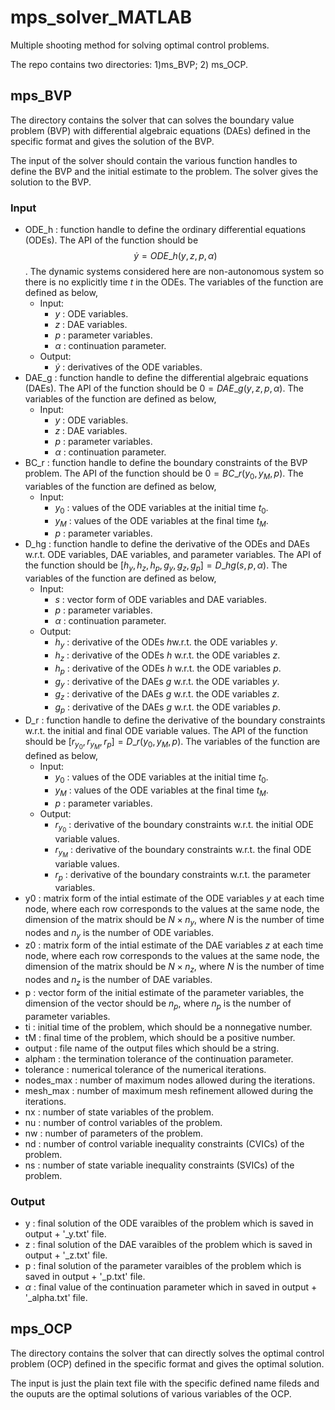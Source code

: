 # mps_solver_MATLAB

Multiple shooting method for solving optimal control problems.

The repo contains two directories: 1)ms_BVP; 2) ms_OCP.

## mps_BVP

The directory contains the solver that can solves the boundary value problem (BVP) with differential algebraic equations (DAEs) defined in the specific format and gives the solution of the BVP.

The input of the solver should contain the various function handles to define the BVP and the initial estimate to the problem. The solver gives the solution to the BVP.

### Input

* ODE_h : function handle to define the ordinary differential equations (ODEs). The API of the function should be $$\dot{y} = ODE\_h(y, z, p, \alpha)$$. The dynamic systems considered here are non-autonomous system so there is no explicitly time $t$ in the ODEs. The variables of the function are defined as below,
  * Input:
     * $y$ : ODE variables.
     * $z$ : DAE variables.
     * $p$ : parameter variables.
     * $\alpha$ : continuation parameter.
  * Output:
    * $\dot{y}$ : derivatives of the ODE variables.
* DAE_g : function handle to define the differential algebraic equations (DAEs). The API of the function should be $0 = DAE\_g(y, z, p, \alpha)$. The variables of the function are defined as below, 
  * Input:
    * $y$ : ODE variables.
    * $z$ : DAE variables.
    * $p$ : parameter variables.
    * $\alpha$ : continuation parameter.
* BC_r : function handle to define the boundary constraints of the BVP problem. The API of the function should be $0 = BC{\_}r(y_{0}, y_{M}, p)$. The variables of the function are defined as below,
  * Input:
    * $y_{0}$ : values of the ODE variables at the initial time $t_{0}$.
    * $y_{M}$ : values of the ODE variables at the final time $t_{M}$.
    * $p​$ : parameter variables.
* D_hg : function handle to define the derivative of the ODEs and DAEs w.r.t. ODE variables, DAE variables, and parameter variables. The API of the function should be $[h_{y}, h_{z}, h_{p}, g_{y}, g_{z}, g_{p}] = D{\_}hg(s, p, \alpha)​$. The variables of the function are defined as below,
  * Input:
    * $s$ : vector form of ODE variables and DAE variables.
    * $p$ : parameter variables.
    * $\alpha$ : continuation parameter.
  * Output:
    * $h_y​$ : derivative of the ODEs $h​$ w.r.t. the ODE variables $y​$.
    * $h_z$ : derivative of the ODEs $h$ w.r.t. the ODE variables $z$.
    * $h_p$ : derivative of the ODEs $h$ w.r.t. the ODE variables $p$.
    * $g_y$ : derivative of the DAEs $g$ w.r.t. the ODE variables $y$.
    * $g_z$ : derivative of the DAEs $g$ w.r.t. the ODE variables $z$.
    * $g_p$ : derivative of the DAEs $g$ w.r.t. the ODE variables $p$.
* D_r : function handle to define the derivative of the boundary constraints w.r.t. the initial and final ODE variable values. The API of the function should be $[r_{y_{0}}, r_{y_{M}}, r_{p}] = D{\_}r(y_{0}, y_{M}, p)​$. The variables of the function are defined as below,
  * Input:
    * $y_{0}$ : values of the ODE variables at the initial time $t_{0}$.
    * $y_{M}$ : values of the ODE variables at the final time $t_{M}$.
    * $p$ : parameter variables.
  * Output:
    * $r_{y_{0}}$ : derivative of the boundary constraints w.r.t. the initial ODE variable values.
    * $r_{y_{M}}$ : derivative of the boundary constraints w.r.t. the final ODE variable values.
    * $r_{p}$ : derivative of the boundary constraints w.r.t. the parameter variables.
* y0 : matrix form of the intial estimate of the ODE variables $y$ at each time node, where each row corresponds to the values at the same node, the dimension of the matrix should be $N \times n_{y}$, where $N$ is the number of time nodes and $n_{y}$ is the number of ODE variables.
*  z0​ :  matrix form of the intial estimate of the DAE variables $z$ at each time node, where each row corresponds to the values at the same node, the dimension of the matrix should be $N \times n_{z}$, where $N$ is the number of time nodes and $n_{z}$ is the number of DAE variables.
* p​ : vector form of the initial estimate of the parameter variables, the dimension of the vector should be $n_{p}​$, where $n_{p}​$ is the number of parameter variables.
* ti : initial time of the problem, which should be a nonnegative number.
* tM : final time of the problem, which should be a positive number.
* output : file name of the output files which should be a string.
* alpham : the termination tolerance of the continuation parameter.
* tolerance : numerical tolerance of the numerical iterations.
* nodes_max : number of maximum nodes allowed during the iterations.
* mesh_max : number of maximum mesh refinement allowed during the iterations.
* nx : number of state variables of the problem.
* nu : number of control variables of the problem.
* nw : number of parameters of the problem.
* nd : number of control variable inequality constraints (CVICs) of the problem.
* ns : number of state variable inequality constraints (SVICs) of the problem.

### Output

* y : final solution of the ODE varaibles of the problem which is saved in output + '_y.txt' file.
* z : final solution of the DAE varaibles of the problem which is saved in output + '_z.txt' file.
* p : final solution of the parameter varaibles of the problem which is saved in output + '_p.txt' file.
* $\alpha$ : final value of the continuation parameter which in saved in output + '_alpha.txt' file.

## mps_OCP

The directory contains the solver that can directly solves the optimal control problem (OCP) defined in the specific format and gives the optimal solution.

The input is just the plain text file with the specific defined name fileds and the ouputs are the optimal solutions of various variables of the OCP.